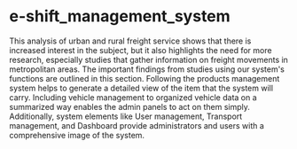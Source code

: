 # e-shift_management_system

This analysis of urban and rural freight service shows that there is increased interest in the subject, but it also highlights the need for more research, especially studies that gather information on freight movements in metropolitan areas. The important findings from studies using our system's functions are outlined in this section.
Following the products management system helps to generate a detailed view of the item that the system will carry. Including vehicle management to organized vehicle data on a summarized way enables the admin panels to act on them simply. Additionally, system elements like User management, Transport management, and Dashboard provide administrators and users with a comprehensive image of the system.
